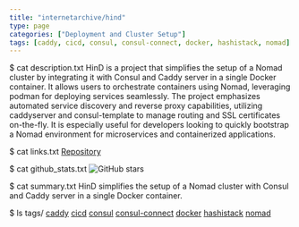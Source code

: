 ```yaml
---
title: "internetarchive/hind"
type: page
categories: ["Deployment and Cluster Setup"]
tags: [caddy, cicd, consul, consul-connect, docker, hashistack, nomad]
---
```


$ cat description.txt
HinD is a project that simplifies the setup of a Nomad cluster by integrating it with Consul and Caddy server in a single Docker container. It allows users to orchestrate containers using Nomad, leveraging podman for deploying services seamlessly. The project emphasizes automated service discovery and reverse proxy capabilities, utilizing caddyserver and consul-template to manage routing and SSL certificates on-the-fly. It is especially useful for developers looking to quickly bootstrap a Nomad environment for microservices and containerized applications.

$ cat links.txt
[Repository](https://github.com/internetarchive/hind)

$ cat github_stats.txt
![GitHub stars](https://img.shields.io/github/stars/internetarchive/hind?style=social)


$ cat summary.txt
HinD simplifies the setup of a Nomad cluster with Consul and Caddy server in a single Docker container.


$ ls tags/
[caddy](/tags/caddy/)
[cicd](/tags/cicd/)
[consul](/tags/consul/)
[consul-connect](/tags/consul-connect/)
[docker](/tags/docker/)
[hashistack](/tags/hashistack/)
[nomad](/tags/nomad/)
